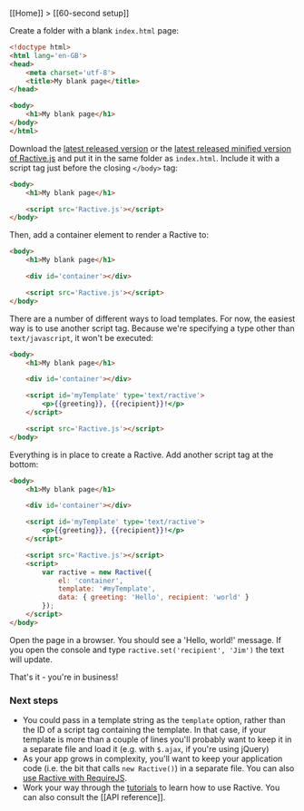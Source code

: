 [[Home]] > [[60-second setup]]

Create a folder with a blank `index.html` page:

```html
<!doctype html>
<html lang='en-GB'>
<head>
    <meta charset='utf-8'>
    <title>My blank page</title>
</head>

<body>
    <h1>My blank page</h1>
</body>
</html>
```

Download the [latest released version](http://cdn.ractivejs.org/latest/Ractive.js) or the [latest released minified version of Ractive.js](http://cdn.ractivejs.org/latest/Ractive.min.js) and put it in the same folder as `index.html`. Include it with a script tag just before the closing `</body>` tag:

```html
<body>
    <h1>My blank page</h1>

    <script src='Ractive.js'></script>
</body>
```

Then, add a container element to render a Ractive to:

```html
<body>
    <h1>My blank page</h1>

    <div id='container'></div>

    <script src='Ractive.js'></script>
</body>
```

There are a number of different ways to load templates. For now, the easiest way is to use another script tag. Because we're specifying a type other than `text/javascript`, it won't be executed:

```html
<body>
    <h1>My blank page</h1>

    <div id='container'></div>

    <script id='myTemplate' type='text/ractive'>
        <p>{{greeting}}, {{recipient}}!</p>
    </script>

    <script src='Ractive.js'></script>
</body>
```

Everything is in place to create a Ractive. Add another script tag at the bottom:

```html
<body>
    <h1>My blank page</h1>

    <div id='container'></div>

    <script id='myTemplate' type='text/ractive'>
        <p>{{greeting}}, {{recipient}}!</p>
    </script>

    <script src='Ractive.js'></script>
    <script>
        var ractive = new Ractive({
            el: 'container',
            template: '#myTemplate',
            data: { greeting: 'Hello', recipient: 'world' }
        });
    </script>
</body>
```

Open the page in a browser. You should see a 'Hello, world!' message. If you open the console and type `ractive.set('recipient', 'Jim')` the text will update.

That's it - you're in business!

### Next steps

* You could pass in a template string as the `template` option, rather than the ID of a script tag containing the template. In that case, if your template is more than a couple of lines you'll probably want to keep it in a separate file and load it (e.g. with `$.ajax`, if you're using jQuery)
* As your app grows in complexity, you'll want to keep your application code (i.e. the bit that calls `new Ractive()`) in a separate file. You can also [use Ractive with RequireJS](using-ractive-with-requirejs).
* Work your way through the [tutorials](http://learn.ractivejs.org) to learn how to use Ractive. You can also consult the [[API reference]].
